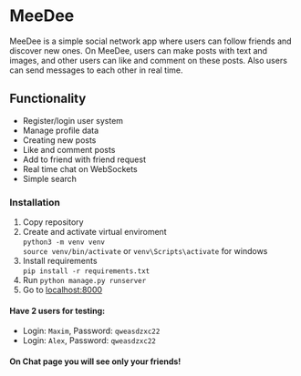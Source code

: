 # MeeDee
MeeDee is a simple social network app where users can follow friends and discover new ones. On MeeDee, users can make posts with text and images, and other users can like and comment on these posts. Also users can send messages to each other in real time.

## Functionality
* Register/login user system
* Manage profile data
* Creating new posts
* Like and comment posts
* Add to friend with friend request
* Real time chat on WebSockets
* Simple search

### Installation
1. Copy repository
2. Create and activate virtual enviroment </br>
`python3 -m venv venv` </br>
`source venv/bin/activate` or `venv\Scripts\activate` for windows
3. Install requirements </br>
`pip install -r requirements.txt`
4. Run `python manage.py runserver`
5. Go to [localhost:8000](http://127.0.0.1:8000)
#### Have 2 users for testing:
- Login: `Maxim`, Password: `qweasdzxc22`
- Login: `Alex`, Password: `qweasdzxc22`
#### **On Chat page you will see only your friends!**
